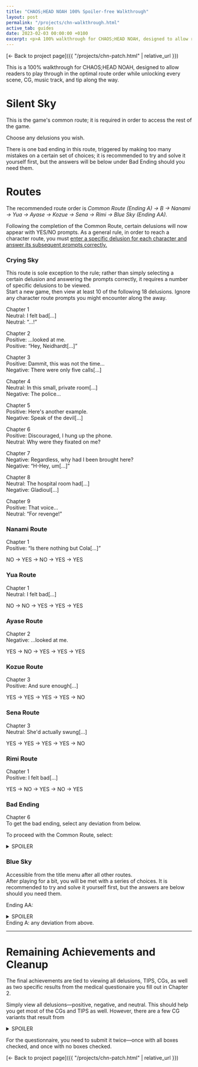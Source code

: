```yaml
---
title: "CHAOS;HEAD NOAH 100% Spoiler-free Walkthrough"
layout: post
permalink: "/projects/chn-walkthrough.html"
active_tab: guides
date: 2023-02-03 00:00:00 +0100
excerpt: <p>A 100% walkthrough for CHAOS;HEAD NOAH, designed to allow readers to play through in the optimal route order while unlocking every scene, CG, music track, and tip along the way.</p>
---
```


[← Back to project page]({{ "/projects/chn-patch.html" | relative_url }})

This is a 100% walkthrough for CHAOS;HEAD NOAH, designed to allow readers to play through in the optimal route order while unlocking every scene, CG, music track, and tip along the way.

# Silent Sky

This is the game's common route; it is required in order to access the rest of the game.

Choose any delusions you wish.

There is one bad ending in this route, triggered by making too many mistakes on a certain set of choices; it is recommended to try and solve it yourself first, but the answers will be below under Bad Ending should you need them.

# Routes

<p>The recommended route order is <i>Common Route (Ending A) → B → Nanami → Yua → Ayase → Kozue → Sena → Rimi → Blue Sky (Ending AA).</i></p>

<p>Following the completion of the Common Route, certain delusions will now appear with YES/NO prompts. As a general rule, in order to reach a character route, you must <u>enter a specific delusion for each character and answer its subsequent prompts correctly.</u></p>

### Crying Sky

This route is sole exception to the rule; rather than simply selecting a certain delusion and answering the prompts correctly, it requires a number of specific delusions to be viewed.<br>
Start a new game, then view at least 10 of the following 18 delusions. Ignore any character route prompts you might encounter along the away.

Chapter 1<br>
Neutral: I felt bad[...]<br>
Neutral: “...!”

Chapter 2<br>
Positive: ...looked at me.<br>
Positive: “Hey, Neidhardt[...]”

Chapter 3<br>
Positive: Dammit, this was not the time...<br>
Negative: There were only five calls[...]

Chapter 4<br>
Neutral: In this small, private room[...]<br>
Negative: The police...

Chapter 5<br>
Positive: Here's another example.<br>
Negative: Speak of the devil[...]

Chapter 6<br>
Positive: Discouraged, I hung up the phone.<br>
Neutral: Why were they fixated on me?

Chapter 7<br>
Negative: Regardless, why had I been brought here?<br>
Negative: “H-Hey, um[...]”

Chapter 8<br>
Neutral: The hospital room had[...]<br>
Negative: Gladioul[...]

Chapter 9<br>
Positive: That voice...<br>
Neutral: “For revenge!”

### Nanami Route

Chapter 1<br>
Positive: “Is there nothing but Cola[...]”

NO → YES → NO → YES → YES

### Yua Route

Chapter 1<br>
Neutral: I felt bad[...]

NO → NO → YES → YES → YES

### Ayase Route

Chapter 2<br>
Negative: ...looked at me.

YES → NO → YES → YES → YES

### Kozue Route

Chapter 3<br>
Positive: And sure enough[...]

YES → YES → YES → YES → NO

### Sena Route

Chapter 3<br>
Neutral: She'd actually swung[...]

YES → YES → YES → YES → NO 

### Rimi Route

Chapter 1<br>
Positive: I felt bad[...]

YES → NO → YES → NO → YES

### Bad Ending

Chapter 6<br>
To get the bad ending, select any deviation from below.

To proceed with the Common Route, select:
<details>
    <summary>SPOILER</summary>

    YES → YES → NO → NO → YES
</details>

### Blue Sky

Accessible from the title menu after all other routes.<br>
After playing for a bit, you will be met with a series of choices. It is recommended to try and solve it yourself first, but the answers are below should you need them.

Ending AA: 
<details>
    <summary>SPOILER</summary>

    YES → YES → NO → YES → YES → YES → YES → YES → YES → YES → YES → YES → YES
</details>
Ending A: any deviation from above.

---

# Remaining Achievements and Cleanup

The final achievements are tied to viewing all delusions, TIPS, CGs, as well as two specific results from the medical questionaire you fill out in Chapter 2.

Simply view all delusions—positive, negative, and neutral. This should help you get most of the CGs and TIPS as well. However, there are a few CG variants that result from 
<details>
    <summary>SPOILER</summary>
    how you answered Grimm's questions in Chapter 1. Depending on your choices, Hazuki can wear glasses or not wear glasses, and Ayase will either wear a swimsuit or lingerie.
</details>

For the questionnaire, you need to submit it twice—once with all boxes checked, and once with no boxes checked.

[← Back to project page]({{ "/projects/chn-patch.html" | relative_url }})